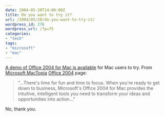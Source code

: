 ```yaml
---
date: 2004-05-20T14:00:00Z
title: Do you want to try it?
url: /2004/05/20/do-you-want-to-try-it/
wordpress_id: 276
wordpress_url: /?p=75
categories:
- "tech"
tags:
- "microsoft"
- "mac"
---
```


<a title="Download demo of Office 2004 for Mac" href="http://www.microsoft.com/mac/default.aspx?pid=office2004td">A demo of Office 2004 for Mac is available</a> for Mac users to try. From <a title="Microsoft MacTopia" href="http://www.mactopia.com/">Microsoft MacTopia</a> <a title="Office 2004" href="http://www.microsoft.com/mac/products/office2004/office2004.aspx?pid=office2004">Office 2004</a> page:

> "...There's time for fun and time to focus. When you're ready to get down to business, Microsoft's Office 2004 for Mac provides the intuitive, intelligent tools you need to transform your ideas and opportunities into action..."

No, thank you.

